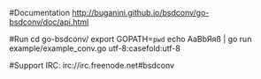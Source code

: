#Documentation
	http://buganini.github.io/bsdconv/go-bsdconv/doc/api.html

#Run
	cd go-bsdconv/
	export GOPATH=`pwd`
	echo AaBbЯяß | go run example/example_conv.go utf-8:casefold:utf-8

#Support
	IRC: irc://irc.freenode.net#bsdconv
